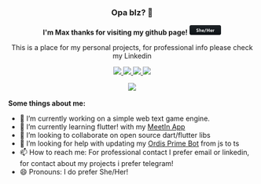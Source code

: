 <h3 align='center'> Opa blz? 👋 </h3>

<p align='center'><b>I'm Max thanks for visiting my github page!</b> 
  <a href="https://github.com/MikeCodesDotNET/ColoredBadges">
    <img src="https://github.com/MikeCodesDotNET/ColoredBadges/blob/master/svg/pronouns/sheher.svg" height="20px">
  </a>
</p>
<p align='center'>This is a place for my personal projects, for professional info please check my Linkedin</p>

<p align='center'>
  <a href="https://www.linkedin.com/in/maxiin/">
    <img src="https://img.shields.io/badge/linkedin-%230077B5.svg?&style=for-the-badge&logo=linkedin&logoColor=white" />
  </a>
  <a href="https://maxiin.github.io">
    <img src="https://img.shields.io/badge/Website-%234285F4.svg?&style=for-the-badge&logo=google-chrome&logoColor=white" />
  </a>
  <a href="mailto:raranmariano@hotmail.com">
    <img src="https://img.shields.io/badge/Email-%23D14836.svg?&style=for-the-badge&logo=gmail&logoColor=white" />
  </a>
  <a href="https://t.me/tigrinha">
    <img src="https://img.shields.io/badge/Telegram-%230088cc.svg?&style=for-the-badge&logo=telegram&logoColor=white" />
  </a>
</p>

<p align='center'>
  <a href="#"><img src="https://github-readme-stats.vercel.app/api/top-langs/?username=maxiin&show_icons=true&layout=compact&hide=lua&count_private=true&theme=synthwave&show_owner=true&include_all_commits=true" width="350"></a>
</p>

**Some things about me:**
- 🔭 I’m currently working on a simple web text game engine.
- 🌱 I’m currently learning flutter! with my [MeetIn App](https://github.com/maxiin/MeetIn)
- 👯 I’m looking to collaborate on open source dart/flutter libs
- 🤔 I’m looking for help with updating my [Ordis Prime Bot](https://github.com/maxiin/Ordis-Prime) from js to ts
- 📫 How to reach me: For professional contact I prefer email or linkedin, for contact about my projects i prefer telegram!
- 😄 Pronouns: I do prefer She/Her!

<!--
**maxiin/maxiin** is a ✨ _special_ ✨ repository because its `README.md` (this file) appears on your GitHub profile.

Here are some ideas to get you started:

- 🔭 I’m currently working on ...
- 🌱 I’m currently learning ...
- 👯 I’m looking to collaborate on ...
- 🤔 I’m looking for help with ...
- 💬 Ask me about ...
- 📫 How to reach me: ...
- 😄 Pronouns: ...
- ⚡ Fun fact: ...
-->

